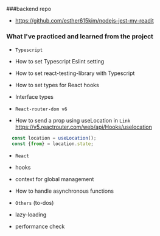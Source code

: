  
 ###backend repo
-  https://github.com/esther615kim/nodejs-jest-my-readit



### What I've practiced and learned from the project
- `Typescript`
- How to set Typescript Eslint setting
- How to set react-testing-library with Typescript
- How to set types for React hooks
- Interface types

- `React-router-dom v6`
- How to send a prop using useLocation in `Link`
https://v5.reactrouter.com/web/api/Hooks/uselocation
```js
  const location = useLocation();
  const {from} = location.state;
```

- `React`
- hooks
- context for global management
- How to handle asynchronous functions


- `Others` (to-dos)
- lazy-loading
- performance check
